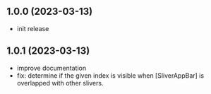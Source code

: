 ## 1.0.0 (2023-03-13)

- init release

## 1.0.1 (2023-03-13)

- improve documentation
- fix: determine if the given index is visible when [SliverAppBar] is overlapped with other slivers.
